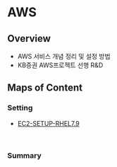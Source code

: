 # AWS
## Overview
- AWS 서비스 개념 정리 및 설정 방법
- KB증권 AWS프로젝트 선행 R&D

## Maps of Content
### Setting
- [EC2-SETUP-RHEL7.9](./Setting/EC2-SETUP-RHEL7.9.md)
<br>

### Summary
